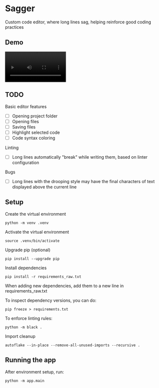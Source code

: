 # Sagger

Custom code editor, where long lines sag, helping reinforce good coding practices

## Demo

<video src='https://github.com/user-attachments/assets/154d9c3b-c9c4-4179-94fb-900e3fab0e80' height='100'></video>

## TODO

Basic editor features

- [ ] Opening project folder
- [ ] Opening files
- [ ] Saving files
- [ ] Highlight selected code
- [ ] Code syntax coloring

Linting

- [ ] Long lines automatically "break" while writing them, based on linter configuration

Bugs

- [ ] Long lines with the drooping style may have the final characters of text displayed above the current line

## Setup

Create the virtual environment

```
python -m venv .venv
```

Activate the virtual environment

```
source .venv/bin/activate
```

Upgrade pip (optional)

```
pip install --upgrade pip
```

Install dependencies

```
pip install -r requirements_raw.txt
```

When adding new dependencies, add them to a new line in requirements_raw.txt

To inspect dependency versions, you can do:

```
pip freeze > requirements.txt
```

To enforce linting rules:

```
python -m black .
```

Import cleanup
```
autoflake --in-place --remove-all-unused-imports --recursive .
```

## Running the app

After environment setup, run:

```
python -m app.main
```
